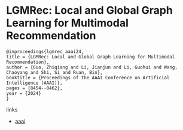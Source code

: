 # LGMRec: Local and Global Graph Learning for Multimodal Recommendation

```
@inproceedings{lgmrec_aaai24,
title = {LGMRec: Local and Global Graph Learning for Multimodal Recommendation},
author = {Guo, Zhiqiang and Li, Jianjun and Li, Guohui and Wang, Chaoyang and Shi, Si and Ruan, Bin},
booktitle = {Proceedings of the AAAI Conference on Artificial Intelligence (AAAI)},
pages = {8454--8462},
year = {2024}
}
```

links
- [aaai](https://ojs.aaai.org/index.php/AAAI/article/view/28688)
